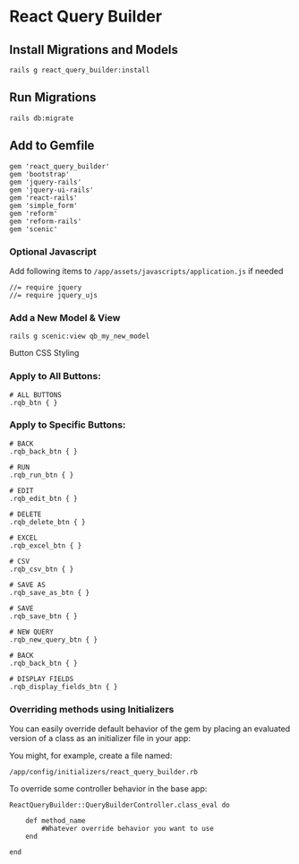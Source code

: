 # React Query Builder

## Install Migrations and Models
`rails g react_query_builder:install`

## Run Migrations
`rails db:migrate`


## Add to Gemfile
```
gem 'react_query_builder'
gem 'bootstrap'
gem 'jquery-rails'
gem 'jquery-ui-rails'
gem 'react-rails'
gem 'simple_form'
gem 'reform'
gem 'reform-rails'
gem 'scenic'
```


### Optional Javascript
Add following items to `/app/assets/javascripts/application.js` if needed
```
//= require jquery
//= require jquery_ujs
```


### Add a New Model & View
```
rails g scenic:view qb_my_new_model
```

Button CSS Styling

### Apply to All Buttons:
```
# ALL BUTTONS
.rqb_btn { }
```

### Apply to Specific Buttons:
```
# BACK
.rqb_back_btn { }

# RUN
.rqb_run_btn { }

# EDIT
.rqb_edit_btn { }

# DELETE
.rqb_delete_btn { }

# EXCEL
.rqb_excel_btn { }

# CSV 
.rqb_csv_btn { }

# SAVE AS
.rqb_save_as_btn { }

# SAVE
.rqb_save_btn { }

# NEW QUERY
.rqb_new_query_btn { }

# BACK
.rqb_back_btn { }

# DISPLAY FIELDS
.rqb_display_fields_btn { }

```

### Overriding methods using Initializers

You can easily override default behavior of the gem by placing an evaluated version of a class as an initializer file in your app:


You might, for example, create a file named:

`/app/config/initializers/react_query_builder.rb`

To override some controller behavior in the base app:

```
ReactQueryBuilder::QueryBuilderController.class_eval do

	def method_name
		#Whatever override behavior you want to use
	end

end
```


